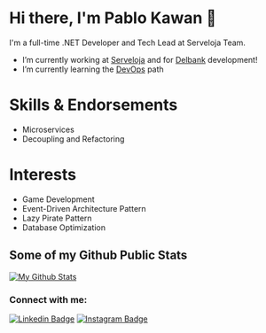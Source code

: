 # Hi there, I'm Pablo Kawan 👋



 I'm a full-time .NET Developer and Tech Lead at Serveloja Team.

- I’m currently working at [Serveloja][serveloja] and for [Delbank][delbank] development!
- I’m currently learning the [DevOps][devops] path

# Skills & Endorsements
- Microservices
- Decoupling and Refactoring

# Interests
- Game Development
- Event-Driven Architecture Pattern
- Lazy Pirate Pattern
- Database Optimization

## Some of my Github Public Stats

[![My Github Stats](https://github-readme-stats.vercel.app/api?username=pablokawan&count_private=true&show_icons=true&title_color=fff&icon_color=79ff97&text_color=9f9f9f&bg_color=151515)](https://github.com/pablokawan)

### Connect with me:

[![Linkedin Badge](https://img.shields.io/badge/-LinkedIn-0072b1?style=flat&logo=Linkedin&logoColor=white)](https://www.linkedin.com/in/pablokawan/ "Connect on LinkedIn")
[![Instagram Badge](https://img.shields.io/badge/-Instagram-%23E4405F?style=flat&logo=Instagram&logoColor=white)](http://instagram.com/kawantrinity "Contact on Instagram")

[devops]: https://roadmap.sh/devops
[serveloja]: https://play.google.com/store/apps/details?id=br.com.serveloja.app&hl=en_US
[delbank]: https://play.google.com/store/apps/details?id=br.com.delbank&hl=en_US
